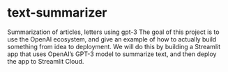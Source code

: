 # text-summarizer
Summarization of articles, letters using gpt-3
The goal of this project is to use the OpenAI ecosystem, and give an example of how to actually build something from idea to deployment. We will do this by building a Streamlit app that uses OpenAI’s GPT-3 model to summarize text, and then deploy the app to Streamlit Cloud.
